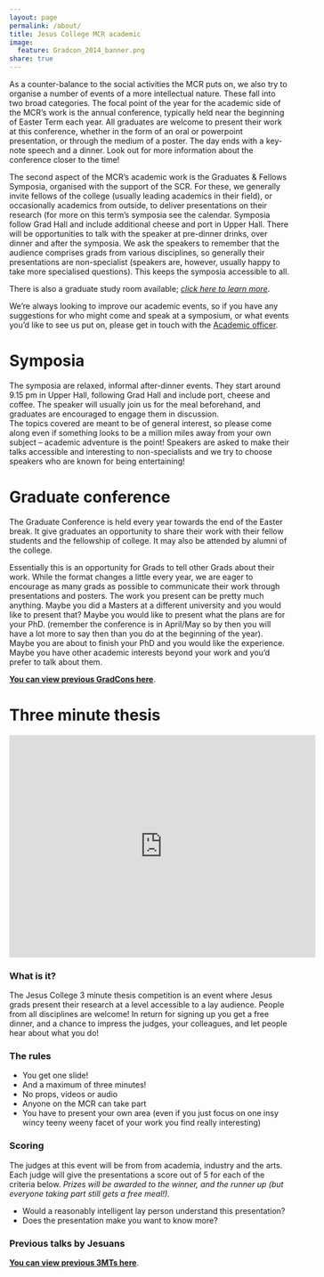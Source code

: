 ```yaml
---
layout: page
permalink: /about/
title: Jesus College MCR academic
image:
  feature: Gradcon_2014_banner.png
share: true
---
```


As a counter-balance to the social activities the MCR puts on, we also try to organise a
 number of events of a more intellectual nature. These fall into two broad categories. 
 The focal point of the year for the academic side of the MCR’s work is the annual conference, 
 typically held near the beginning of Easter Term each year. 
 All graduates are welcome to present their work at this conference, whether in the form of 
 an oral or powerpoint presentation, or through the medium of a poster. The day ends with a 
 key-note speech and a dinner. Look out for more information about the 
 conference closer to the time!

The second aspect of the MCR’s academic work is the Graduates & Fellows Symposia,
 organised with the support of the SCR. For these, we generally invite fellows of the 
college (usually leading academics in their field), or occasionally academics from outside, 
to deliver presentations on their research (for more on this term’s symposia see the calendar. 
Symposia follow Grad Hall and include additional cheese and port in Upper Hall. 
There will be opportunities to talk with the speaker at pre-dinner drinks, over dinner 
and after the symposia. We ask the speakers to remember that the audience comprises 
grads from various disciplines, so generally their presentations are non-specialist 
(speakers are, however, usually happy to take more specialised questions). 
This keeps the symposia accessible to all.

There is also a graduate study room available; [*click here to learn more*](http://mcr.jesus.cam.ac.uk/mcr-study-centre/).


We’re always looking to improve our academic events, so if you have any suggestions for
 who might come and speak at a symposium, or what events you’d like to see us put on, 
 please get in touch with the [Academic officer](http://www.google.com/recaptcha/mailhide/d?k=017Uowu084OmTuZwWniPbOow==&c=WWrM2esLbjx5625bc_hLlIVyGyX0rAF6bXR4E28yh3c=).

# Symposia

The symposia are relaxed, informal after-dinner events.  They start around 9.15 pm in Upper Hall,
 following Grad Hall and include port, cheese and coffee.  The speaker will usually join us 
 for the meal beforehand, and graduates are encouraged to engage them in discussion.  
 The topics covered are meant to be of general interest, so please come along even if 
 something looks to be a million miles away from your own subject – academic adventure 
 is the point!  Speakers are asked to make their talks accessible and interesting to 
 non-specialists and we try to choose speakers who are known for being entertaining!

# Graduate conference

The Graduate Conference is held every year towards the end of the Easter break. It give 
 graduates an opportunity to share their work with their fellow students and the 
 fellowship of college. It may also be attended by alumni of the college.

Essentially this is an opportunity for Grads to tell other Grads about their work.
 While the format changes a little every year, we are eager to encourage as many grads 
 as possible to communicate their work through presentations and posters. The work you 
 present can be pretty much anything. Maybe you did a Masters at a different university 
 and you would like to present that? Maybe you would like to present what the plans are 
 for your PhD. (remember the conference is in April/May so by then you will have a 
 lot more to say then than you do at the beginning of the year). 
 Maybe you are about to finish your PhD and you would like the experience. 
 Maybe you have other academic interests beyond your work and you’d prefer to talk about them.
 
[**You can view previous GradCons here**](http://mcr.jesus.cam.ac.uk/Academic/tags/).

# Three minute thesis

<iframe src="http://prezi.com/embed/z-zvu0f396zz/?bgcolor=ffffff&amp;lock_to_path=0&amp;autoplay=0&amp;autohide_ctrls=0&amp;features=undefined&amp;disabled_features=undefined" width="550" height="400" frameBorder="0" webkitAllowFullScreen mozAllowFullscreen allowfullscreen></iframe>

### What is it?

The Jesus College 3 minute thesis competition is an event where Jesus grads present their
 research at a level accessible to a lay audience. People from all disciplines are welcome! 
 In return for signing up you get a free dinner, and a chance to impress the judges, 
 your colleagues, and let people hear about what you do!
 
### The rules

* You get one slide!
* And a maximum of three minutes!
* No props, videos or audio
* Anyone on the MCR can take part
* You have to present your own area (even if you just focus on one insy wincy teeny weeny facet of your work  you find really interesting)

### Scoring

The judges at this event will be from from academia, industry and the arts. Each judge will 
 give the presentations a score out of 5 for each of the criteria below. 
 *Prizes will be awarded to the winner, and the runner up (but everyone taking part still gets a free meal!).*
 
* Would a reasonably intelligent lay person understand this presentation?
* Does the presentation make you want to know more?
 
### Previous talks by Jesuans

[**You can view previous 3MTs here**](http://mcr.jesus.cam.ac.uk/Academic/tags/).